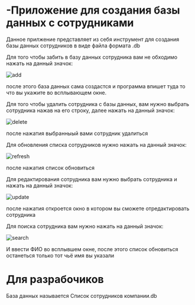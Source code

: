 # -Приложение для создания базы данных с сотрудниками
Данное прилжение представляет из себя инструмент для создания базы данных сотрудников в виде файла формата .db

Для того чтобы забить в базу данных сотрудника вам не обходимо нажать на данный значок: 

![add](https://github.com/roman-prom/-Python/assets/124841859/33164917-1e5e-495e-94fb-5a95884df4ea)

после этого база данных сама создастся и программа впишет туда то что вы укажите во всплывающем окне.

Для того чтобы удалить сотрудника с базы данных, вам нужно выбрать сотрудника нажав на его строку, далее нажать на данный значок: 

![delete](https://github.com/roman-prom/-Python/assets/124841859/135b8c09-e469-43a9-b74a-1e637ac5e4a2)



после нажатия выбранныый вами сотрудник удалиться

Для обновления списка сотрудников нужно нажать на данный значок: 

![refresh](https://github.com/roman-prom/-Python/assets/124841859/bd6d5851-4565-4c28-bb0b-e5aacf2ae564)


после нажатия список обновиться 


Для редактирования сотрудника вам нужно выбрать сотрудника и нажать на данный значок: 

![update](https://github.com/roman-prom/-Python/assets/124841859/9627a96a-ad64-4f21-bbee-8cb5fd2f879c)


после нажатия откроется окно в котором вы сможете отредактировать сотрудника


Для поиска сотрудника вам нужно нажать на данный значок:

![search](https://github.com/roman-prom/-Python/assets/124841859/e8118c0e-5b3c-4177-a006-f55388a5a356)


И ввести ФИО во всплывшем окне, после этого список обновиться останеться только тот чьё имя вы указали


# Для разрабочиков
База данных называется Список сотрудников компании.db
